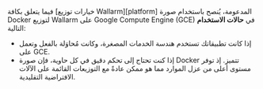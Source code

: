 فيما يتعلق بكافة [خيارات توزيع Wallarm][platform] المدعومة، يُنصح باستخدام صورة Docker لتوزيع Wallarm على Google Compute Engine (GCE) في **حالات الاستخدام** التالية:

* إذا كانت تطبيقاتك تستخدم هندسة الخدمات المصغرة، وكانت مُحاوَلة بالفعل وتعمل على GCE.
* إذا كنت تحتاج إلى تحكم دقيق في كل حاوية، فإن صورة Docker تتميز. إذ توفر مستوى أعلى من عزل الموارد مما هو ممكن عادةً مع التوزيعات القائمة على الآلات الافتراضية التقليدية.